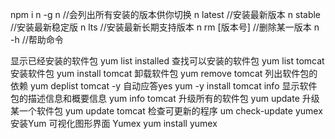 npm i n -g
n //会列出所有安装的版本供你切换
n latest //安装最新版本
n stable //安装最新稳定版
n lts //安装最新长期支持版本
n rm [版本号] //删除某一版本
n -h //帮助命令

显示已经安装的软件包
yum list installed
查找可以安装的软件包
yum list tomcat
安装软件包 
yum install tomcat
卸载软件包
yum remove tomcat
列出软件包的依赖
yum deplist tomcat
-y 自动应答yes
yum -y install tomcat
info 显示软件包的描述信息和概要信息
yum info tomcat
升级所有的软件包
yum update
升级某一个软件包 
yum update tomcat
检查可更新的程序
um check-update
yumex 安装Yum 可视化图形界面 Yumex
yum install yumex

